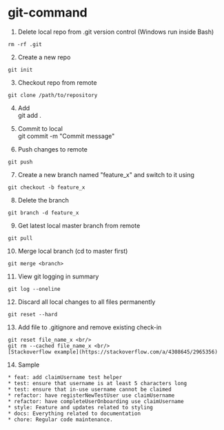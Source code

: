 # git-command

1. Delete local repo from .git version control (Windows run inside Bash) <br/>
```
rm -rf .git
```


2. Create a new repo <br/>
```
git init
```


3. Checkout repo from remote <br/>
```
git clone /path/to/repository
```


4. Add <br/>
git add .


5. Commit to local <br/>
git commit -m "Commit message"


6. Push changes to remote <br/>
```
git push
```


7. Create a new branch named "feature_x" and switch to it using <br/>
```
git checkout -b feature_x
```


8. Delete the branch <br/>
```
git branch -d feature_x
```


9. Get latest local master branch from remote <br/>
```
git pull
```


10. Merge local branch (cd to master first) <br/>
```
git merge <branch>
```


11. View git logging in summary <br/>
```
git log --oneline
```


12. Discard all local changes to all files permanently <br/>
```
git reset --hard
```


13. Add file to .gitignore and remove existing check-in <br/>
```
git reset file_name_x <br/>
git rm --cached file_name_x <br/>
[Stackoverflow example](https://stackoverflow.com/a/4308645/2965356) 
```


14. Sample 
```
* feat: add claimUsername test helper
* test: ensure that username is at least 5 characters long
* test: ensure that in-use username cannot be claimed
* refactor: have registerNewTestUser use claimUsername
* refactor: have completeUserOnboarding use claimUsername
* style: Feature and updates related to styling
* docs: Everything related to documentation
* chore: Regular code maintenance.
```
